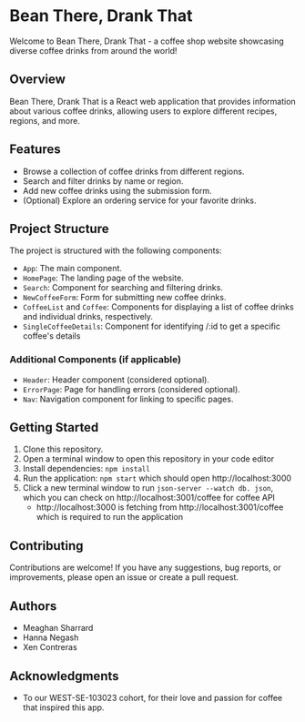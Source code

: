 # Bean There, Drank That

Welcome to Bean There, Drank That - a coffee shop website showcasing diverse coffee drinks from around the world!

## Overview

Bean There, Drank That is a React web application that provides information about various coffee drinks, allowing users to explore different recipes, regions, and more.

## Features

- Browse a collection of coffee drinks from different regions.
- Search and filter drinks by name or region.
- Add new coffee drinks using the submission form.
- (Optional) Explore an ordering service for your favorite drinks.

## Project Structure

The project is structured with the following components:

- `App`: The main component.
- `HomePage`: The landing page of the website.
- `Search`: Component for searching and filtering drinks.
- `NewCoffeeForm`: Form for submitting new coffee drinks.
- `CoffeeList` and `Coffee`: Components for displaying a list of coffee drinks and individual drinks, respectively.
- `SingleCoffeeDetails`: Component for identifying /:id to get a specific coffee's details

### Additional Components (if applicable)

- `Header`: Header component (considered optional).
- `ErrorPage`: Page for handling errors (considered optional).
- `Nav`: Navigation component for linking to specific pages.

## Getting Started

1. Clone this repository.
2. Open a terminal window to open this repository in your code editor
3. Install dependencies: `npm install`
5. Run the application: `npm start` which should open http://localhost:3000
6. Click a new terminal window to run `json-server --watch db. json`, which you can check on http://localhost:3001/coffee for coffee API
   - http://localhost:3000 is fetching from http://localhost:3001/coffee which is required to run the application

## Contributing

Contributions are welcome! If you have any suggestions, bug reports, or improvements, please open an issue or create a pull request.

## Authors

- Meaghan Sharrard
- Hanna Negash
- Xen Contreras

## Acknowledgments

- To our WEST-SE-103023 cohort, for their love and passion for coffee that inspired this app.

